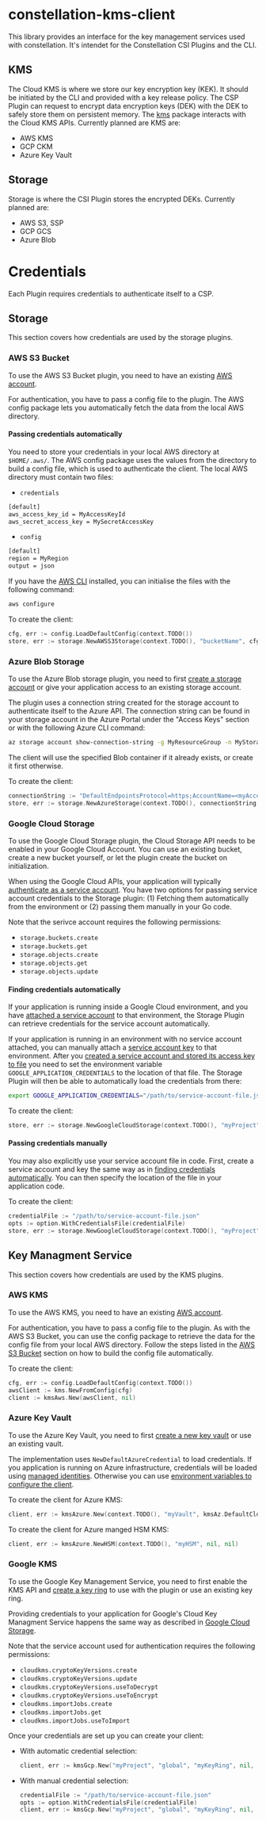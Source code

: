# constellation-kms-client

This library provides an interface for the key management services used with constellation.
It's intendet for the Constellation CSI Plugins and the CLI.

## KMS

The Cloud KMS is where we store our key encryption key (KEK).
It should be initiated by the CLI and provided with a key release policy.
The CSP Plugin can request to encrypt data encryption keys (DEK) with the DEK to safely store them on persistent memory.
The [kms](../kms/) package interacts with the Cloud KMS APIs.
Currently planned are KMS are:

* AWS KMS
* GCP CKM
* Azure Key Vault


## Storage

Storage is where the CSI Plugin stores the encrypted DEKs.
Currently planned are:

* AWS S3, SSP
* GCP GCS
* Azure Blob

# Credentials

Each Plugin requires credentials to authenticate itself to a CSP.

## Storage

This section covers how credentials are used by the storage plugins.

### AWS S3 Bucket

To use the AWS S3 Bucket plugin, you need to have an existing [AWS account](https://aws.amazon.com/de/premiumsupport/knowledge-center/create-and-activate-aws-account/). 

For authentication, you have to pass a config file to the plugin. The AWS config package lets you automatically fetch the data from the local AWS directory.

#### Passing credentials automatically
You need to store your credentials in your local AWS directory at `$HOME/.aws/`. The AWS config package uses the values from the directory to build a config file, which is used to authenticate the client. The local AWS directory must contain two files:
- `credentials`
```bash
[default]
aws_access_key_id = MyAccessKeyId
aws_secret_access_key = MySecretAccessKey
```
- `config`
```bash
[default]
region = MyRegion
output = json
```
If you have the [AWS CLI](https://docs.aws.amazon.com/cli/latest/userguide/getting-started-install.html) installed, you can
initialise the files with the following command:
```bash
aws configure
```

To create the client:
```Go
cfg, err := config.LoadDefaultConfig(context.TODO())
store, err := storage.NewAWSS3Storage(context.TODO(), "bucketName", cfg, func(*s3.Options) {})
```

### Azure Blob Storage

To use the Azure Blob storage plugin, you need to first [create a storage account](https://docs.microsoft.com/en-us/azure/storage/common/storage-account-create?tabs=azure-portal) or give your application access to an existing storage account.

The plugin uses a connection string created for the storage account to authenticate itself to the Azure API.
The connection string can be found in your storage account in the Azure Portal under the "Access Keys" section or with the following Azure CLI command:
```bash
az storage account show-connection-string -g MyResourceGroup -n MyStorageAccount
```

The client will use the specified Blob container if it already exists, or create it first otherwise.

To create the client:
```Go
connectionString := "DefaultEndpointsProtocol=https;AccountName=<myAccountName>;AccountKey=<myAccountKey>;EndpointSuffix=core.windows.net"
store, err := storage.NewAzureStorage(context.TODO(), connectionString, "myContainer", nil)
```

### Google Cloud Storage

To use the Google Cloud Storage plugin, the  Cloud Storage API needs to be enabled in your Google Cloud Account. You can use an existing bucket, create a new bucket yourself, or let the plugin create the bucket on initialization.

When using the Google Cloud APIs, your application will typically [authenticate as a service account](https://cloud.google.com/docs/authentication/production).
You have two options for passing service account credentials to the Storage plugin: (1) Fetching them automatically from the environment or (2) passing them manually in your Go code.

Note that the serivce account requires the following permissions:
* `storage.buckets.create`
* `storage.buckets.get`
* `storage.objects.create`
* `storage.objects.get`
* `storage.objects.update`

#### Finding credentials automatically

If your application is running inside a Google Cloud environment, and you have [attached a service account](https://cloud.google.com/iam/docs/impersonating-service-accounts#attaching-to-resources) to that environment, the Storage Plugin can retrieve credentials for the service account automatically. 

If your application is running in an environment with no service account attached, you can manually attach a [service account key](https://cloud.google.com/iam/docs/service-accounts#service_account_keys) to that environment.
After you [created a service account and stored its access key to file](https://cloud.google.com/docs/authentication/production#create_service_account) you need to set the environment variable `GOOGLE_APPLICATION_CREDENTIALS` to the location of that file.
The Storage Plugin will then be able to automatically load the credentials from there:
```bash
export GOOGLE_APPLICATION_CREDENTIALS="/path/to/service-account-file.json"
```

To create the client:
```Go
store, err := storage.NewGoogleCloudStorage(context.TODO(), "myProject", "myBucket", nil)
```

#### Passing credentials manually

You may also explicitly use your service account file in code.
First, create a service account and key the same way as in [finding credentials automatically](#finding-credentials-automatically).
You can then specify the location of the file in your application code.

To create the client:
```Go
credentialFile := "/path/to/service-account-file.json"
opts := option.WithCredentialsFile(credentialFile)
store, err := storage.NewGoogleCloudStorage(context.TODO(), "myProject", "myBucket", nil, opts)
```

## Key Managment Service

This section covers how credentials are used by the KMS plugins.

### AWS KMS

To use the AWS KMS, you need to have an existing [AWS account](https://aws.amazon.com/de/premiumsupport/knowledge-center/create-and-activate-aws-account/).

For authentication, you have to pass a config file to the plugin. As with the AWS S3 Bucket, you can use the config package to retrieve the data for the config file from your local AWS directory. Follow the steps listed in the [AWS S3 Bucket](#aws-s3-bucket) section on how to build the config file automatically.

To create the client:
```Go
cfg, err := config.LoadDefaultConfig(context.TODO())
awsClient := kms.NewFromConfig(cfg)
client := kmsAws.New(awsClient, nil)
```

### Azure Key Vault

To use the Azure Key Vault, you need to first [create a new key vault](https://docs.microsoft.com/en-us/azure/key-vault/general/quick-create-portal) or use an existing vault.

The implementation uses `NewDefaultAzureCredential` to load credentials. If you application is running on Azure infrastructure, credentials will be loaded using [managed identities](https://docs.microsoft.com/en-us/azure/developer/go/azure-sdk-authentication?tabs=bash#managed-identity). Otherwise you can use [environment variables to configure the client](https://docs.microsoft.com/en-us/azure/developer/go/azure-sdk-authentication?tabs=bash#-option-1-define-environment-variables).

To create the client for Azure KMS:
```Go
client, err := kmsAzure.New(context.TODO(), "myVault", kmsAz.DefaultCloud, nil, nil)
```

To create the client for Azure manged HSM KMS:
```Go
client, err := kmsAzure.NewHSM(context.TODO(), "myHSM", nil, nil)
```

### Google KMS

To use the Google Key Management Service, you need to first enable the KMS API and [create a key ring](https://cloud.google.com/kms/docs/quickstart#key_rings_and_keys) to use with the plugin or use an existing key ring.

Providing credentials to your application for Google's Cloud Key Managment Service happens the same way as described in [Google Cloud Storage](#google-cloud-storage).

Note that the service account used for authentication requires the following permissions:
* `cloudkms.cryptoKeyVersions.create`
* `cloudkms.cryptoKeyVersions.update`
* `cloudkms.cryptoKeyVersions.useToDecrypt`
* `cloudkms.cryptoKeyVersions.useToEncrypt`
* `cloudkms.importJobs.create`
* `cloudkms.importJobs.get`
* `cloudkms.importJobs.useToImport`

Once your credentials are set up you can create your client:

* With automatic credential selection: 

    ```Go
    client, err := kmsGcp.New("myProject", "global", "myKeyRing", nil, kmspb.ProtectionLevel_SOFTWARE)
    ```

* With manual credential selection:

    ```Go
    credentialFile := "/path/to/service-account-file.json"
    opts := option.WithCredentialsFile(credentialFile)
    client, err := kmsGcp.New("myProject", "global", "myKeyRing", nil, kmspb.ProtectionLevel_SOFTWARE, opts)
    ```
